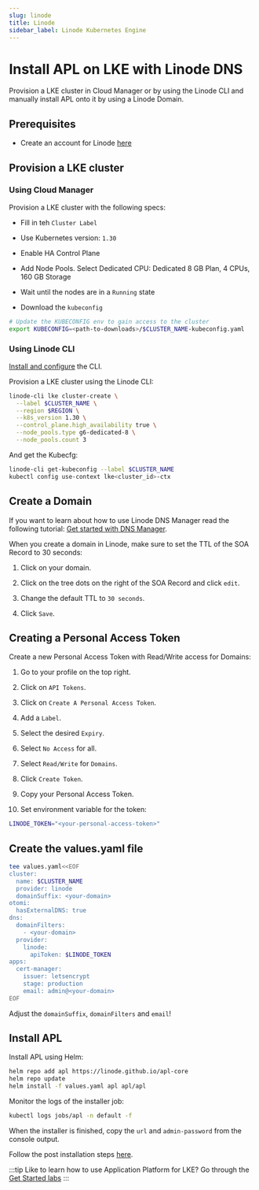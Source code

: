 ```yaml
---
slug: linode
title: Linode
sidebar_label: Linode Kubernetes Engine
---
```


# Install APL on LKE with Linode DNS

Provision a LKE cluster in Cloud Manager or by using the Linode CLI and manually install APL onto it by using a Linode Domain.

## Prerequisites

- Create an account for Linode [here](https://cloud.linode.com/)

## Provision a LKE cluster

### Using Cloud Manager

Provision a LKE cluster with the following specs:

- Fill in teh `Cluster Label`

- Use Kubernetes version: `1.30`

- Enable HA Control Plane

- Add Node Pools. Select Dedicated CPU: Dedicated 8 GB Plan, 4 CPUs, 160 GB Storage

- Wait until the nodes are in a `Running` state

- Download the `kubeconfig`

```bash
# Update the KUBECONFIG env to gain access to the cluster
export KUBECONFIG=<path-to-downloads>/$CLUSTER_NAME-kubeconfig.yaml
```

### Using Linode CLI

[Install and configure](https://techdocs.akamai.com/cloud-computing/docs/install-and-configure-the-cli) the CLI.

Provision a LKE cluster using the Linode CLI:

```bash
linode-cli lke cluster-create \
  --label $CLUSTER_NAME \
  --region $REGION \
  --k8s_version 1.30 \
  --control_plane.high_availability true \
  --node_pools.type g6-dedicated-8 \
  --node_pools.count 3
```

And get the Kubecfg:

```bash
linode-cli get-kubeconfig --label $CLUSTER_NAME
kubectl config use-context lke<cluster_id>-ctx
```

## Create a Domain

If you want to learn about how to use Linode DNS Manager read the following tutorial: [Get started with DNS Manager](https://techdocs.akamai.com/cloud-computing/docs/getting-started-with-dns-manager).

When you create a domain in Linode, make sure to set the TTL of the SOA Record to 30 seconds:

1. Click on your domain.

2. Click on the tree dots on the right of the SOA Record and click `edit`.

3. Change the default TTL to `30 seconds`.

4. Click `Save`.

## Creating a Personal Access Token

Create a new Personal Access Token with Read/Write access for Domains:

1. Go to your profile on the top right.

2. Click on `API Tokens`.

3. Click on `Create A Personal Access Token`.

4. Add a `Label`.

5. Select the desired `Expiry`.

6. Select `No Access` for all.

7. Select `Read/Write` for `Domains`.

8. Click `Create Token`.

9. Copy your Personal Access Token.

10. Set environment variable for the token:

```bash
LINODE_TOKEN="<your-personal-access-token>"
```

## Create the values.yaml file

```bash
tee values.yaml<<EOF
cluster:
  name: $CLUSTER_NAME
  provider: linode
  domainSuffix: <your-domain>
otomi:
  hasExternalDNS: true
dns:
  domainFilters: 
    - <your-domain>
  provider:
    linode:
      apiToken: $LINODE_TOKEN
apps:
  cert-manager:
    issuer: letsencrypt
    stage: production
    email: admin@<your-domain>
EOF
```

Adjust the `domainSuffix`, `domainFilters` and `email`!

## Install APL

Install APL using Helm:

```bash
helm repo add apl https://linode.github.io/apl-core
helm repo update
helm install -f values.yaml apl apl/apl
```

Monitor the logs of the installer job:

```bash
kubectl logs jobs/apl -n default -f
```

When the installer is finished, copy the `url` and `admin-password` from the console output.

Follow the post installation steps [here](post-install-steps.md).

:::tip
Like to learn how to use Application Platform for LKE? Go through the [Get Started labs](../labs/labs-overview.md)
:::